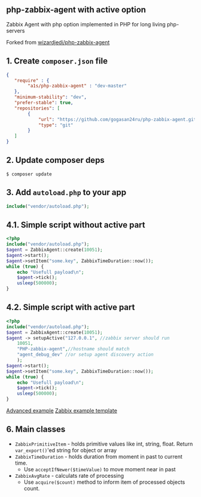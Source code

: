 ## php-zabbix-agent with active option

Zabbix Agent with php option implemented in PHP for long living php-servers

Forked from [wizardjedi/php-zabbix-agent](https://github.com/wizardjedi/php-zabbix-agent/tree/d82ecd889d1bc95e42201888d343d29468cd5d2c)


## 1. Create `composer.json` file

```json
{
   "require" : {
        "a1s/php-zabbix-agent" : "dev-master"
   },
   "minimum-stability": "dev",
   "prefer-stable": true,
   "repositories": [
        {
            "url": "https://github.com/gogasan24ru/php-zabbix-agent.git",
            "type": "git"
        }
   ]
}
```

## 2. Update composer deps

```
$ composer update
```

## 3. Add `autoload.php` to your app

```php
include("vendor/autoload.php");
```

## 4.1. Simple script without active part

```php
<?php
include("vendor/autoload.php");
$agent = ZabbixAgent::create(10051);
$agent->start();
$agent->setItem("some.key", ZabbixTimeDuration::now());
while (true) {
    echo "Usefull payload\n";
    $agent->tick();
    usleep(500000);
}
```

## 4.2. Simple script with active part

```php
<?php
include("vendor/autoload.php");
$agent = ZabbixAgent::create(10051);
$agent -> setupActive("127.0.0.1", //zabbix server should run
    10051, 
    "PHP-zabbix-agent",//hostname should match
    "agent_debug_dev" //or setup agent discovery action
    );
$agent->start();
$agent->setItem("some.key", ZabbixTimeDuration::now());
while (true) {
    echo "Usefull payload\n";
    $agent->tick();
    usleep(500000);
}
```
[Advanced example](https://github.com/gogasan24ru/php-zabbix-agent/blob/master/example.php)
[Zabbix example template](https://github.com/gogasan24ru/php-zabbix-agent/blob/master/zbx_export_templates.xml)

## 6. Main classes

 * `ZabbixPrimitiveItem` - holds primitive values like int, string, float. Return `var_export()`'ed string for object or array
 * `ZabbixTimeDuration` - holds duration from moment in past to current time.
   * Use `acceptIfNewer($timeValue)` to move moment near in past
 * `ZabbixAvgRate` - calculats rate of processing
   * Use `acquire($count)` method to inform item of processed objects count.

